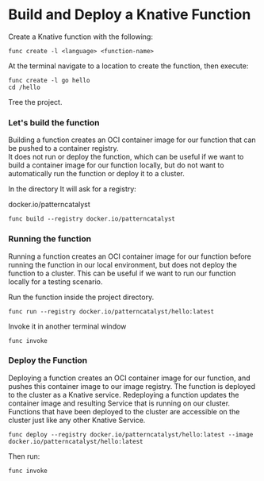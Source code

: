 # Build and Deploy a Knative Function

Create a Knative function with the following:

````
func create -l <language> <function-name>
````

At the terminal navigate to a location to create the function, then execute:

````
func create -l go hello
cd /hello
````

Tree the project.

### Let's build the function

Building a function creates an OCI container image for our function that can be pushed to a container registry.  
It does not run or deploy the function, which can be useful if we want to build a container image for our function
locally, but do not want to automatically run the function or deploy it to a cluster.

In the directory
It will ask for a registry:

docker.io/patterncatalyst

````
func build --registry docker.io/patterncatalyst
````

### Running the function
Running a function creates an OCI container image for our function before running the function in our local environment,
but does not deploy the function to a cluster.  This can be useful if we want to run our function locally for a testing
scenario.

Run the function inside the project directory.
````
func run --registry docker.io/patterncatalyst/hello:latest
````

Invoke it in another terminal window
````
func invoke
````

### Deploy the Function
Deploying a function creates an OCI container image for our function, and pushes this container image to our image
registry.  The function is deployed to the cluster as a Knative service.  Redeploying a function updates the container
image and resulting Service that is running on our cluster.  Functions that have been deployed to the cluster are
accessible on the cluster just like any other Knative Service.

````
func deploy --registry docker.io/patterncatalyst/hello:latest --image docker.io/patterncatalyst/hello:latest
````

Then run:
````
func invoke
````